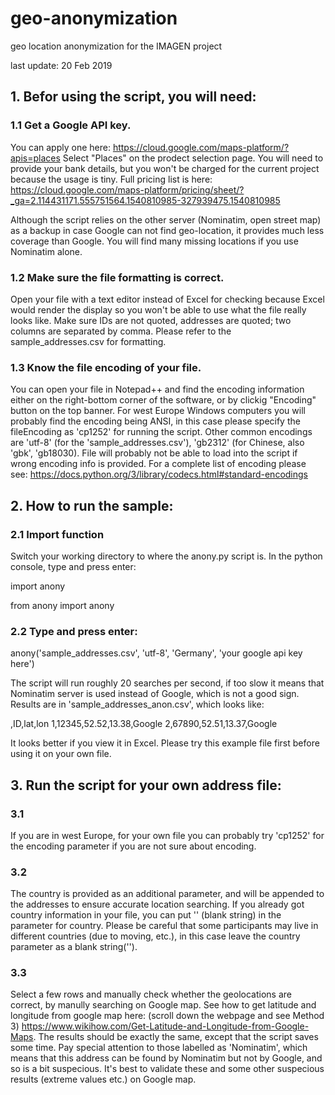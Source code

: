 # geo-anonymization
geo location anonymization for the IMAGEN project

last update: 20 Feb 2019


## 1. Befor using the script, you will need:

### 1.1 Get a Google API key. 
    
   You can apply one here: https://cloud.google.com/maps-platform/?apis=places
   Select "Places" on the prodect selection page. You will need to provide your bank details, but you won't be charged for the current project because the usage is tiny. Full pricing list is here: https://cloud.google.com/maps-platform/pricing/sheet/?_ga=2.114431171.555751564.1540810985-327939475.1540810985
    
   Although the script relies on the other server (Nominatim, open street map) as a backup in case Google can not find geo-location, it provides much less coverage than Google. You will find many missing locations if you use Nominatim alone. 
  
### 1.2 Make sure the file formatting is correct. 
    
   Open your file with a text editor instead of Excel for checking because Excel would render the display so you won't be able to use what the file really looks like.
   Make sure IDs are not quoted, addresses are quoted; two columns are separated by comma. Please refer to the sample_addresses.csv for formatting.
    
### 1.3 Know the file encoding of your file. 
   
   You can open your file in Notepad++ and find the encoding information either on the right-bottom corner of the software, or by clickig "Encoding" button on the top banner.
   For west Europe Windows computers you will probably find the encoding being ANSI, in this case please specify the fileEncoding as 'cp1252' for running the script.
   Other common encodings are 'utf-8' (for the 'sample_addresses.csv'), 'gb2312' (for Chinese, also 'gbk', 'gb18030). File will probably not be able to load into the script if wrong encoding info is provided.
   For a complete list of encoding please see:
    https://docs.python.org/3/library/codecs.html#standard-encodings
    


## 2. How to run the sample:

### 2.1 Import function
  Switch your working directory to where the anony.py script is. In the python console, type and press enter:
  
  import anony
  
  from anony import anony

### 2.2 Type and press enter:
  anony('sample_addresses.csv', 'utf-8', 'Germany', 'your google api key here')
  
  The script will run roughly 20 searches per second, if too slow it means that Nominatim server is used instead of Google, which is not a good sign. Results are in 'sample_addresses_anon.csv', which looks like:
  
  ,ID,lat,lon
1,12345,52.52,13.38,Google
2,67890,52.51,13.37,Google

  It looks better if you view it in Excel. Please try this example file first before using it on your own file. 
  
## 3. Run the script for your own address file:

### 3.1 
If you are in west Europe, for your own file you can probably try 'cp1252' for the encoding parameter if you are not sure about encoding.
  
### 3.2
The country is provided as an additional parameter, and will be appended to the addresses to ensure accurate location searching. If you already got country information in your file, you can put '' (blank string) in the parameter for country.
Please be careful that some participants may live in different countries (due to moving, etc.), in this case leave the country parameter as a blank string('').

### 3.3 
Select a few rows and manually check whether the geolocations are correct, by manully searching on Google map. See how to get latitude and longitude from google map here: (scroll down the webpage and see Method 3) https://www.wikihow.com/Get-Latitude-and-Longitude-from-Google-Maps. The results should be exactly the same, except that the script saves some time.
Pay special attention to those labelled as 'Nominatim', which means that this address can be found by Nominatim but not by Google, and so is a bit suspecious. It's best to validate these and some other suspecious results (extreme values etc.) on Google map.

  
  
  
  
